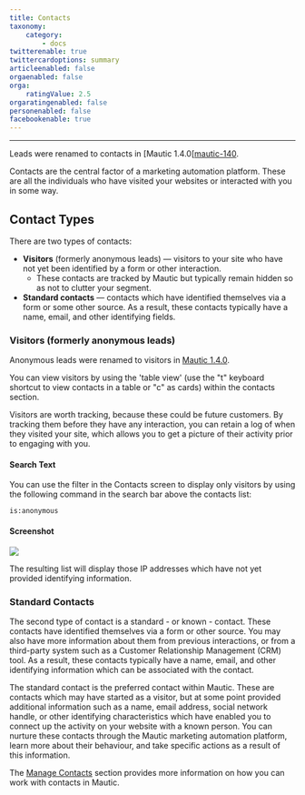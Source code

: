 ```yaml
---
title: Contacts
taxonomy:
    category:
        - docs
twitterenable: true
twittercardoptions: summary
articleenabled: false
orgaenabled: false
orga:
    ratingValue: 2.5
orgaratingenabled: false
personenabled: false
facebookenable: true
---
```


---
Leads were renamed to contacts in [Mautic 1.4.0[[mautic-140].

Contacts are the central factor of a marketing automation platform. These are all the individuals who have visited your websites or interacted with you in some way.

## Contact Types

There are two types of contacts:
* **Visitors** (formerly anonymous leads) — visitors to your site who have not yet been identified by a form or other interaction.
  * These contacts are tracked by Mautic but typically remain hidden so as not to clutter your segment.
* **Standard contacts** — contacts which have identified themselves via a form or some other source. As a result, these contacts typically have a name, email, and other identifying fields.

### Visitors (formerly anonymous leads)

Anonymous leads were renamed to visitors in [Mautic 1.4.0][mautic-140].

You can view visitors by using the 'table view' (use the "t" keyboard shortcut to view contacts in a table or "c" as cards) within the contacts section.

Visitors are worth tracking, because these could be future customers. By tracking them before they have any interaction, you can retain a log of when they visited your site, which allows you to get a picture of their activity prior to engaging with you.

#### Search Text
You can use the filter in the Contacts screen to display only visitors by using the following command in the search bar above the contacts list:

```
is:anonymous
```
#### Screenshot

![](media/contacts-anonymous.jpg)

The resulting list will display those IP addresses which have not yet provided identifying information.

### Standard Contacts

The second type of contact is a standard - or known - contact. These contacts have identified themselves via a form or other source. You may also have more information about them from previous interactions, or from a third-party system such as a Customer Relationship Management (CRM) tool. As a result, these contacts typically have a name, email, and other identifying information which can be associated with the contact.

The standard contact is the preferred contact within Mautic. These are contacts which may have started as a visitor, but at some point provided additional information such as a name, email address, social network handle, or other identifying characteristics which have enabled you to connect up the activity on your website with a known person. You can nurture these contacts through the Mautic marketing automation platform, learn more about their behaviour, and take specific actions as a result of this information.

The [Manage Contacts][manage-contacts] section provides more information on how you can work with contacts in Mautic.

[mautic-140]: <https://github.com/mautic/mautic/releases/tag/1.4.0>
[manage-contacts]: </contacts/manage-contacts>